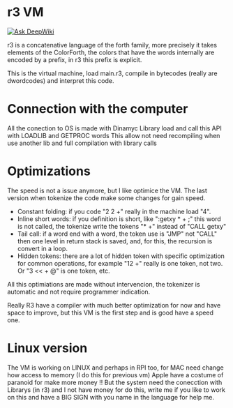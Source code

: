 
# r3 VM

[![Ask DeepWiki](https://deepwiki.com/badge.svg)](https://deepwiki.com/phreda4/r3evm)

r3 is a concatenative language of the forth family, more precisely it takes elements of the ColorForth, the colors that have the words internally are encoded by a prefix, in r3 this prefix is explicit.

This is the virtual machine, load main.r3, compile in bytecodes (really are dwordcodes) and interpret this code.

# Connection with the computer

All the conection to OS is made with Dinamyc Library load and call this API with LOADLIB and GETPROC words
This allow not need recompiling when use another lib and full compilation with library calls 

# Optimizations

The speed is not a issue anymore, but I like optimice the VM.
The last version when tokenize the code make some changes for gain speed.

- Constant folding: if you code "2 2 +" really in the machine load "4".
- Inline short words: if you definition is short, like ":getxy * + ;" this word is not called, the tokenize write the tokens "* +" instead of "CALL getxy"
- Tail call: if a word end with a word, the token use is "JMP" not "CALL" then one level in return stack is saved, and, for this, the recursion is convert in a loop.
- Hidden tokens: there are a lot of hidden token with specific optimization for common operations, for example  "12 +" really is one token, not two. Or "3 << + @" is one token, etc.

All this optimiations are made without intervencion, the tokenizer is automatic and not require programmer indication.

Really R3 have a compiler with much better optimization for now and have space to improve, but this VM is the first step and is good have a speed one.

# Linux version

The VM is working on LINUX and perhaps in RPI too, for MAC need change how access to memory (I do this for previous vm) Apple have a costume of paranoid for make more money !!
But the system need the conecction with Librarys (in r3) and I not have money for do this, write me if you like to work on this and have a BIG SIGN with you name in the language for help me.


  
